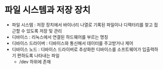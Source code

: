 # 파일 시스템과 저장 장치

- 파일 시스템 : 저장 장치에서 바이너리 나열로 기록된 파일이나 디렉터리를 찾고 접근할 수 있도록 저장 및 관리
- 디바이스 : 리눅스에서 연결된 하드웨어를 부르는 명칭
- 디바이스 드라이버 : 디바이스와 통신해서 데이터를 주고받거나 제어
- 디바이스 노드 : 디바이스 드라이버로 추상화한 디바이스를 소프트웨어가 입출력하기 편하도록 나타내는 파일
    - /dev 하위에 존재
